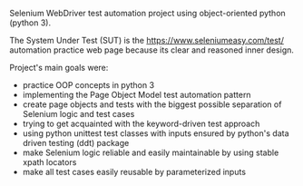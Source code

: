 Selenium WebDriver test automation project using object-oriented python (python 3).

The System Under Test (SUT) is the https://www.seleniumeasy.com/test/ automation practice web page because its clear and reasoned inner design.

Project's main goals were:
* practice OOP concepts in python 3
* implementing the Page Object Model test automation pattern
* create page objects and tests with the biggest possible separation of Selenium logic and test cases
* trying to get acquainted with the keyword-driven test approach
* using python unittest test classes with inputs ensured by python's data driven testing (ddt) package
* make Selenium logic reliable and easily maintainable by using stable xpath locators
* make all test cases easily reusable by parameterized inputs